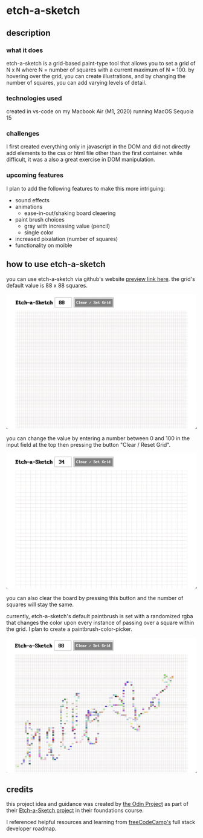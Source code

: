 # etch-a-sketch

## description
### what it does
etch-a-sketch is a grid-based paint-type tool that allows you to set a grid of N x N where N = number of squares with a current maximum of N = 100. by hovering over the grid, you can create illustrations, and by changing the number of squares, you can add varying levels of detail.

### technologies used
created in vs-code on my Macbook Air (M1, 2020) running MacOS Sequoia 15

### challenges
I first created everything only in javascript in the DOM and did not directly add elements to the css or html file other than the first container. while difficult, it was a also a great exercise in DOM manipulation.

### upcoming features
I plan to add the following features to make this more intriguing:
+ sound effects
+ animations
    - ease-in-out/shaking board cleaering
+ paint brush choices
    - gray with increasing value (pencil)
    - single color
+ increased pixalation (number of squares)
+ functionality on moible

## how to use etch-a-sketch

you can use etch-a-sketch via github's website [preview link here](https://aliensprout.github.io/etch-a-sketch/).
the grid's default value is 88 x 88 squares.

![default grid](./assets/images/default-grid.png)

you can change the value by entering a number between 0 and 100 in the input field at the top then pressing the button "Clear / Reset Grid".

![edited grid](./assets/images/change-grid-value.png)

you can also clear the board by pressing this button and the number of squares will stay the same.

currently, etch-a-sketch's default paintbrush is set with a randomized rgba that changes the color upon every instance of passing over a square within the grid. I plan to create a paintbrush-color-picker.

![painted grid](./assets/images/default-grid-paint.png)


## credits
this project idea and guidance was created by [the Odin Project](https://theodinproject.com) as part of their [Etch-a-Sketch project](https://www.theodinproject.com/lessons/foundations-etch-a-sketch) in their foundations course.

I referenced helpful resources and learning from [freeCodeCamp's](https://freecodecamp.org) full stack developer roadmap.

